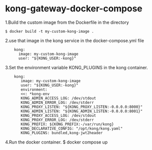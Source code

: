 # kong-gateway-docker-compose

1.Build the custom image from the Dockerfile in the directory

    $ docker build -t my-custom-kong-image .
    
2.use that image in the kong service in the docker-compose.yml file

        kong:
          image: my-custom-kong-image
          user: "${KONG_USER:-kong}"
          
3.Set the environment variable KONG_PLUGINS in the kong container.


        kong:
           image: my-custom-kong-image
           user: "${KONG_USER:-kong}"
           environment:
           <<: *kong-env
           KONG_ADMIN_ACCESS_LOG: /dev/stdout
           KONG_ADMIN_ERROR_LOG: /dev/stderr
           KONG_PROXY_LISTEN: "${KONG_PROXY_LISTEN:-0.0.0.0:8000}"
           KONG_ADMIN_LISTEN: "${KONG_ADMIN_LISTEN:-0.0.0.0:8001}"
           KONG_PROXY_ACCESS_LOG: /dev/stdout
           KONG_PROXY_ERROR_LOG: /dev/stderr
           KONG_PREFIX: ${KONG_PREFIX:-/var/run/kong}
           KONG_DECLARATIVE_CONFIG: "/opt/kong/kong.yaml"
           KONG_PLUGINS: bundled,kong-jwt2header
 4.Run the docker container.
          $ docker compose up
     
     
   
   
